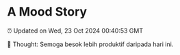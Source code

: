 # A Mood Story

⏰ Updated on Wed, 23 Oct 2024 00:40:53 GMT

💭 Thought: Semoga besok lebih produktif daripada hari ini.

